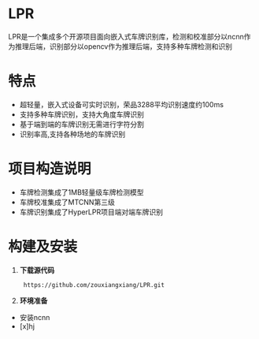 # LPR

LPR是一个集成多个开源项目面向嵌入式车牌识别库，检测和校准部分以ncnn作为推理后端，识别部分以opencv作为推理后端，支持多种车牌检测和识别

# 特点
- 超轻量，嵌入式设备可实时识别，荣品3288平均识别速度约100ms
- 支持多种车牌识别，支持大角度车牌识别
- 基于端到端的车牌识别无需进行字符分割
- 识别率高,支持各种场地的车牌识别
# 项目构造说明
- 车牌检测集成了1MB轻量级车牌检测模型
- 车牌校准集成了MTCNN第三级
- 车牌识别集成了HyperLPR项目端对端车牌识别
# 构建及安装
1. **下载源代码**

        https://github.com/zouxiangxiang/LPR.git

2.  **环境准备**    
  - 安装ncnn
  - [x]hj

  
    
        

   
